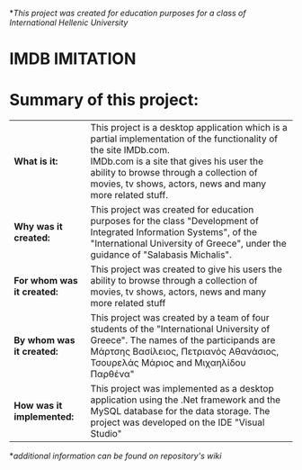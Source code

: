 **This project was created for education purposes for a class of International Hellenic University*

# IMDB IMITATION
<h1>Summary of this project:</h1>
<table>
  <tr>
    <td><b>What is it:</b></td>
    <td>This project is a desktop application which is a partial implementation of the functionality of the site IMDb.com.<br>
      IMDb.com is a site that gives his user the ability to browse through a collection of movies, tv shows, actors, news and many more related stuff.</td>
  </tr>
  <tr>
    <td><b>Why was it created:</b></td>
    <td>This project was created for education purposes for the class "Development of Integrated Information Systems", of the "International University of Greece", under the guidance of "Salabasis Michalis".</td>
  </tr>
  <tr>
    <td><b/>For whom was it created:<b></td>
    <td>This project was created to give his users the ability to browse through a collection of movies, tv shows, actors, news and many more related stuff</td>
  </tr>
  <tr>
    <td><b/>By whom was it created:<b></td>
    <td>This project was created by a team of four students of the "International University of Greece". The names of the participands are Μάρτσης Βασίλειος, Πετριανός Αθανάσιος, Τσουρελάς Μάριος and Μιχαηλίδου Παρθένα"</td>
  </tr>
  <tr>
    <td><b>How was it implemented:</b></td>
    <td>This project was implemented as a desktop application using the .Net framework and the MySQL database for the data storage. The project was developed on the IDE "Visual Studio"</td>
  </tr>
</table>

**additional information can be found on repository's wiki*
